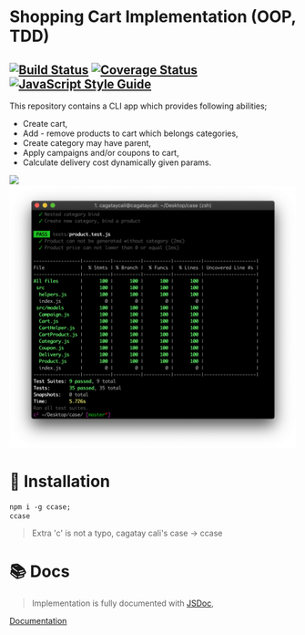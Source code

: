 # Shopping Cart Implementation (OOP, TDD)

[![Build Status](https://travis-ci.org/cagataycali/case.svg?branch=master)](https://travis-ci.org/cagataycali/case) [![Coverage Status](https://coveralls.io/repos/github/cagataycali/case/badge.svg?branch=master)](https://coveralls.io/github/cagataycali/case?branch=master) [![JavaScript Style Guide](https://img.shields.io/badge/code_style-standard-brightgreen.svg)](https://standardjs.com)
----

This repository contains a CLI app which provides following abilities;
* Create cart,
* Add - remove products to cart which belongs categories,
* Create category may have parent,
* Apply campaigns and/or coupons to cart,
* Calculate delivery cost dynamically given params.

![](./assets/case.gif)
![](./assets/codeCoverage.png)

# :rocket: Installation

```
npm i -g ccase;
ccase
```

> Extra 'c' is not a typo, cagatay cali's case -> ccase

# :books: Docs

> Implementation is fully documented with [JSDoc](https://devdocs.io/jsdoc/),

[Documentation](https://cagatay.js.org/case/)
